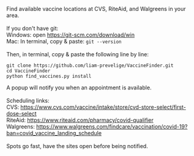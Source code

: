 Find available vaccine locations at CVS, RiteAid, and Walgreens in your area.
<br /> <br />
If you don't have git:<br />
Windows: open https://git-scm.com/download/win<br />
Mac: In terminal, copy & paste: ```git --version```<br />
<br />
Then, in terminal, copy & paste the following line by line: <br />
```
git clone https://github.com/liam-prevelige/VaccineFinder.git
cd VaccineFinder
python find_vaccines.py install
```
A popup will notify you when an appointment is available. <br /> <br /> 
Scheduling links:<br />
CVS: https://www.cvs.com/vaccine/intake/store/cvd-store-select/first-dose-select <br />
RiteAid: https://www.riteaid.com/pharmacy/covid-qualifier <br />
Walgreens: https://www.walgreens.com/findcare/vaccination/covid-19?ban=covid_vaccine_landing_schedule <br />
<br />
Spots go fast, have the sites open before being notified.
